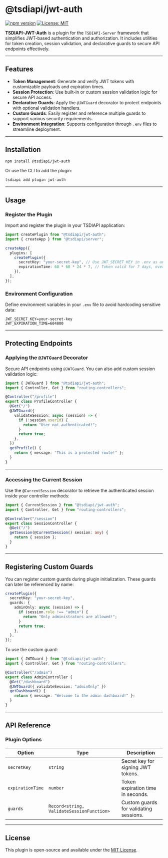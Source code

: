 # @tsdiapi/jwt-auth

[![npm version](https://badge.fury.io/js/%40tsdiapi%2Fjwt-auth.svg)](https://badge.fury.io/js/%40tsdiapi%2Fjwt-auth)
[![License: MIT](https://img.shields.io/badge/License-MIT-yellow.svg)](https://opensource.org/licenses/MIT)

**TSDIAPI-JWT-Auth** is a plugin for the `TSDIAPI-Server` framework that simplifies JWT-based authentication and authorization. It includes utilities for token creation, session validation, and declarative guards to secure API endpoints effectively.

---

## Features

- **Token Management**: Generate and verify JWT tokens with customizable payloads and expiration times.
- **Session Protection**: Use built-in or custom session validation logic for secure API access.
- **Declarative Guards**: Apply the `@JWTGuard` decorator to protect endpoints with optional validation handlers.
- **Custom Guards**: Easily register and reference multiple guards to support various security requirements.
- **Environment Integration**: Supports configuration through `.env` files to streamline deployment.

---

## Installation

```bash
npm install @tsdiapi/jwt-auth
```

Or use the CLI to add the plugin:

```bash
tsdiapi add plugin jwt-auth
```

---

## Usage

### Register the Plugin

Import and register the plugin in your TSDIAPI application:

```typescript
import createPlugin from "@tsdiapi/jwt-auth";
import { createApp } from "@tsdiapi/server";

createApp({
  plugins: [
    createPlugin({
      secretKey: "your-secret-key", // Use JWT_SECRET_KEY in .env as an alternative
      expirationTime: 60 * 60 * 24 * 7, // Token valid for 7 days, override with JWT_EXPIRATION_TIME in .env
    }),
  ],
});
```

### Environment Configuration

Define environment variables in your `.env` file to avoid hardcoding sensitive data:

```env
JWT_SECRET_KEY=your-secret-key
JWT_EXPIRATION_TIME=604800
```

---

## Protecting Endpoints

### Applying the `@JWTGuard` Decorator

Secure API endpoints using `@JWTGuard`. You can also add custom session validation logic:

```typescript
import { JWTGuard } from "@tsdiapi/jwt-auth";
import { Controller, Get } from "routing-controllers";

@Controller("/profile")
export class ProfileController {
  @Get("/")
  @JWTGuard({
    validateSession: async (session) => {
      if (!session.userId) {
        return "User not authenticated!";
      }
      return true;
    },
  })
  getProfile() {
    return { message: "This is a protected route!" };
  }
}
```

---

### Accessing the Current Session

Use the `@CurrentSession` decorator to retrieve the authenticated session inside your controller methods:

```typescript
import { CurrentSession } from "@tsdiapi/jwt-auth";
import { Controller, Get } from "routing-controllers";

@Controller("/session")
export class SessionController {
  @Get("/")
  getSession(@CurrentSession() session: any) {
    return { session };
  }
}
```

---

## Registering Custom Guards

You can register custom guards during plugin initialization. These guards can later be referenced by name:

```typescript
createPlugin({
  secretKey: "your-secret-key",
  guards: {
    adminOnly: async (session) => {
      if (session.role !== "admin") {
        return "Only administrators are allowed!";
      }
      return true;
    },
  },
});
```

To use the custom guard:

```typescript
import { JWTGuard } from "@tsdiapi/jwt-auth";
import { Controller, Get } from "routing-controllers";

@Controller("/admin")
export class AdminController {
  @Get("/dashboard")
  @JWTGuard({ validateSession: "adminOnly" })
  getDashboard() {
    return { message: "Welcome to the admin dashboard!" };
  }
}
```

---

## API Reference

### Plugin Options

| Option           | Type                                      | Description                            |
| ---------------- | ----------------------------------------- | -------------------------------------- |
| `secretKey`      | `string`                                  | Secret key for signing JWT tokens.     |
| `expirationTime` | `number`                                  | Token expiration time in seconds.      |
| `guards`         | `Record<string, ValidateSessionFunction>` | Custom guards for validating sessions. |

---

## License

This plugin is open-source and available under the [MIT License](LICENSE).
